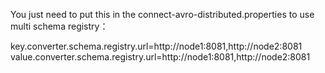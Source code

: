

You just need to put this in the connect-avro-distributed.properties to use multi schema registry：

key.converter.schema.registry.url=http://node1:8081,http://node2:8081
value.converter.schema.registry.url=http://node1:8081,http://node2:8081